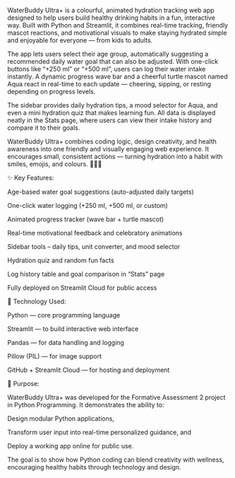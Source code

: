 WaterBuddy Ultra+ is a colourful, animated hydration tracking web app designed to help users build healthy drinking habits in a fun, interactive way. Built with Python and Streamlit, it combines real-time tracking, friendly mascot reactions, and motivational visuals to make staying hydrated simple and enjoyable for everyone — from kids to adults.

The app lets users select their age group, automatically suggesting a recommended daily water goal that can also be adjusted. With one-click buttons like “+250 ml” or “+500 ml”, users can log their water intake instantly. A dynamic progress wave bar and a cheerful turtle mascot named Aqua react in real-time to each update — cheering, sipping, or resting depending on progress levels.

The sidebar provides daily hydration tips, a mood selector for Aqua, and even a mini hydration quiz that makes learning fun.
All data is displayed neatly in the Stats page, where users can view their intake history and compare it to their goals.

WaterBuddy Ultra+ combines coding logic, design creativity, and health awareness into one friendly and visually engaging web experience. It encourages small, consistent actions — turning hydration into a habit with smiles, emojis, and colours. 🌈💧🐢

✨ Key Features:

Age-based water goal suggestions (auto-adjusted daily targets)

One-click water logging (+250 ml, +500 ml, or custom)

Animated progress tracker (wave bar + turtle mascot)

Real-time motivational feedback and celebratory animations

Sidebar tools – daily tips, unit converter, and mood selector

Hydration quiz and random fun facts

Log history table and goal comparison in “Stats” page

Fully deployed on Streamlit Cloud for public access

🧠 Technology Used:

Python — core programming language

Streamlit — to build interactive web interface

Pandas — for data handling and logging

Pillow (PIL) — for image support

GitHub + Streamlit Cloud — for hosting and deployment

💬 Purpose:

WaterBuddy Ultra+ was developed for the Formative Assessment 2 project in Python Programming.
It demonstrates the ability to:

Design modular Python applications,

Transform user input into real-time personalized guidance, and

Deploy a working app online for public use.

The goal is to show how Python coding can blend creativity with wellness, encouraging healthy habits through technology and design.
